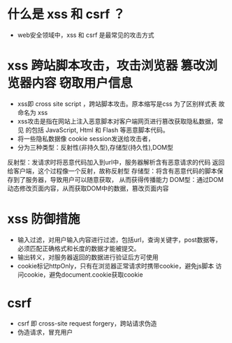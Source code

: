 
# 什么是 xss 和 csrf ？
  - web安全领域中，xss 和 csrf 是最常见的攻击方式
  
# xss  跨站脚本攻击，攻击浏览器 篡改浏览器内容 窃取用户信息
  - xss即 cross site script ，跨站脚本攻击。原本缩写是css 为了区别样式表 
    故命名为 xss
  - xss攻击是指在网站上注入恶意脚本对客户端网页进行篡改获取隐私数据，常见
    的包括 JavaScript, Html 和 Flash 等恶意脚本代码。
  - 将一些隐私数据像 cookie session发送给攻击者，
  - 分为三种类型：反射性(非持久型),存储型(持久性),DOM型

  反射型：发请求时将恶意代码加入到url中，服务器解析含有恶意请求的代码
         返回给客户端，这个过程像一个反射，故称反射型
  存储型：将含有恶意代码的脚本保存到了服务器，导致用户可以随意获取，
         从而获得传播能力
  DOM型：通过DOM动态修改页面内容，从而获取DOM中的数据，篡改页面内容

# xss 防御措施
  - 输入过滤，对用户输入内容进行过滤，包括url，查询关键字，post数据等，
    必须匹配正确格式和长度的数据才能被提交。
  - 输出转义，对服务器返回的数据进行验证后方可使用
  - cookie标记httpOnly，只有在浏览器正常请求时携带cookie，避免js脚本
    访问cookie，避免document.cookie获取cookie  

# csrf 
  - csrf 即 cross-site request forgery，跨站请求伪造
  - 伪造请求，冒充用户